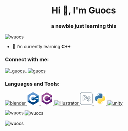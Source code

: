 <h1 align="center">Hi 👋, I'm Guocs</h1>
<h3 align="center">a newbie just learning this</h3>
<p align="left"> <img src="https://komarev.com/ghpvc/?username=wuocs&label=Profile%20views&color=0e75b6&style=flat" alt="wuocs" /> </p>

- 🌱 I’m currently learning **C++**
<h3 align="left">Connect with me:</h3>
<p align="left">
<a href="https://twitter.com/_guocs_" target="blank"><img align="center" src="https://raw.githubusercontent.com/rahuldkjain/github-profile-readme-generator/master/src/images/icons/Social/twitter.svg" alt="_guocs_" height="30" width="40" /></a>
<a href="https://discord.gg/guocs" target="blank"><img align="center" src="https://raw.githubusercontent.com/rahuldkjain/github-profile-readme-generator/master/src/images/icons/Social/discord.svg" alt="guocs" height="30" width="40" /></a>
</p>

<h3 align="left">Languages and Tools:</h3>
<p align="left"> <a href="https://www.blender.org/" target="_blank" rel="noreferrer"> <img src="https://download.blender.org/branding/community/blender_community_badge_white.svg" alt="blender" width="40" height="40"/> </a> <a href="https://www.w3schools.com/cpp/" target="_blank" rel="noreferrer"> <img src="https://raw.githubusercontent.com/devicons/devicon/master/icons/cplusplus/cplusplus-original.svg" alt="cplusplus" width="40" height="40"/> </a> <a href="https://www.w3schools.com/cs/" target="_blank" rel="noreferrer"> <img src="https://raw.githubusercontent.com/devicons/devicon/master/icons/csharp/csharp-original.svg" alt="csharp" width="40" height="40"/> </a> <a href="https://www.adobe.com/in/products/illustrator.html" target="_blank" rel="noreferrer"> <img src="https://www.vectorlogo.zone/logos/adobe_illustrator/adobe_illustrator-icon.svg" alt="illustrator" width="40" height="40"/> </a> <a href="https://www.photoshop.com/en" target="_blank" rel="noreferrer"> <img src="https://raw.githubusercontent.com/devicons/devicon/master/icons/photoshop/photoshop-line.svg" alt="photoshop" width="40" height="40"/> </a> <a href="https://www.python.org" target="_blank" rel="noreferrer"> <img src="https://raw.githubusercontent.com/devicons/devicon/master/icons/python/python-original.svg" alt="python" width="40" height="40"/> </a> <a href="https://unity.com/" target="_blank" rel="noreferrer"> <img src="https://www.vectorlogo.zone/logos/unity3d/unity3d-icon.svg" alt="unity" width="40" height="40"/> </a> </p>

<p><img align="left" src="https://github-readme-stats.vercel.app/api/top-langs?username=wuocs&show_icons=true&locale=en&layout=compact" alt="wuocs" /></p>

<p>&nbsp;<img align="center" src="https://github-readme-stats.vercel.app/api?username=wuocs&show_icons=true&locale=en" alt="wuocs" /></p>

<p><img align="center" src="https://github-readme-streak-stats.herokuapp.com/?user=wuocs&" alt="wuocs" /></p>
